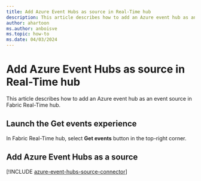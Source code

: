 ```yaml
---
title: Add Azure Event Hubs as source in Real-Time hub
description: This article describes how to add an Azure event hub as an event source in Fabric Real-Time hub. 
author: ahartoon
ms.author: anboisve
ms.topic: how-to
ms.date: 04/03/2024
---
```


# Add Azure Event Hubs as source in Real-Time hub
This article describes how to add an Azure event hub as an event source in Fabric Real-Time hub. 

## Launch the Get events experience
In Fabric Real-Time hub, select **Get events** button in the top-right corner. 

## Add Azure Event Hubs as a source


[!INCLUDE [azure-event-hubs-source-connector](../real-time-intelligence/event-streams/includes/azure-event-hubs-source-connector.md)]